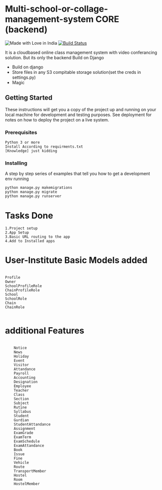 # Multi-school-or-collage-management-system CORE (backend)
![Made with Love in India](https://madewithlove.org.in/badge.svg) [![Build Status](https://travis-ci.org/joemccann/dillinger.svg?branch=master)](https://travis-ci.org/joemccann/dillinger)

It is a cloudbased online class management system with video conferancing solution. 
But its only the backend 
Build on Django

  - Build on django
  - Store files in any S3 compitable storage solution(set the creds in settings.py)
  - Magic

## Getting Started

These instructions will get you a copy of the project up and running on your local machine for development and testing purposes. See deployment for notes on how to deploy the project on a live system.

### Prerequisites

```
Python 3 or more
Install According to requirments.txt
[Knowledge] just kidding
```

### Installing

A step by step series of examples that tell you how to get a development env running

```
python manage.py makemigrations
python manage.py migrate
python manage.py runserver
```


# Tasks Done 
```
1.Project setup 
2.App Setup 
3.Basic URL routing to the app 
4.Add to Installed apps 

```
# User-Institute Basic Models added 
```

Profile 
Owner 
SchoolProfileRole 
ChainProfileRole 
School 
SchoolRole 
Chain 
ChainRole 


```
# additional Features 
```

    Notice
    News
    Holiday
    Event
    Visitor
    Attandance
    Payroll
    Accounting
    Designation
    Employee
    Teacher
    Class
    Section
    Subject
    Rutine
    Syllabus
    Student
    Gurdian
    StudentAttandance
    Assignment
    ExamGrade
    ExamTerm
    ExamSchedule
    ExamAttandance
    Book
    Issue
    Fine
    Vehicle
    Route
    TransportMember
    Hostel
    Room
    HostelMember

```
